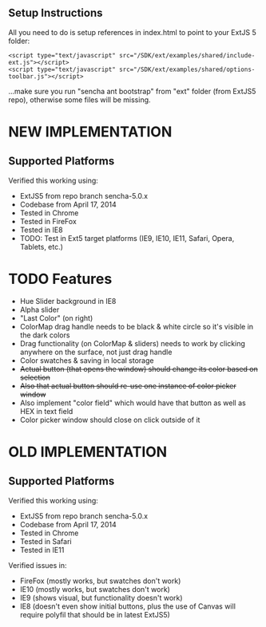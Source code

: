 ## Setup Instructions

All you need to do is setup references in index.html to point to your ExtJS 5 folder:

    <script type="text/javascript" src="/SDK/ext/examples/shared/include-ext.js"></script>
    <script type="text/javascript" src="/SDK/ext/examples/shared/options-toolbar.js"></script>

...make sure you run "sencha ant bootstrap" from "ext" folder (from ExtJS5 repo), otherwise some files will be missing.

# NEW IMPLEMENTATION

## Supported Platforms

Verified this working using:
* ExtJS5 from repo branch sencha-5.0.x
* Codebase from April 17, 2014
* Tested in Chrome
* Tested in FireFox
* Tested in IE8
* TODO: Test in Ext5 target platforms (IE9, IE10, IE11, Safari, Opera, Tablets, etc.)

# TODO Features
* Hue Slider background in IE8
* Alpha slider
* "Last Color" (on right)
* ColorMap drag handle needs to be black & white circle so it's visible in the dark colors
* Drag functionality (on ColorMap & sliders) needs to work by clicking anywhere on the surface, not just drag handle
* Color swatches & saving in local storage
* ~~Actual button (that opens the window) should change its color based on selection~~
* ~~Also that actual button should re-use one instance of color picker window~~
* Also implement "color field" which would have that button as well as HEX in text field
* Color picker window should close on click outside of it


# OLD IMPLEMENTATION

## Supported Platforms

Verified this working using:
* ExtJS5 from repo branch sencha-5.0.x
* Codebase from April 17, 2014
* Tested in Chrome
* Tested in Safari
* Tested in IE11

Verified issues in:
* FireFox (mostly works, but swatches don't work)
* IE10 (mostly works, but swatches don't work)
* IE9 (shows visual, but functionality doesn't work)
* IE8 (doesn't even show initial buttons, plus the use of Canvas will require polyfil that should be in latest ExtJS5)